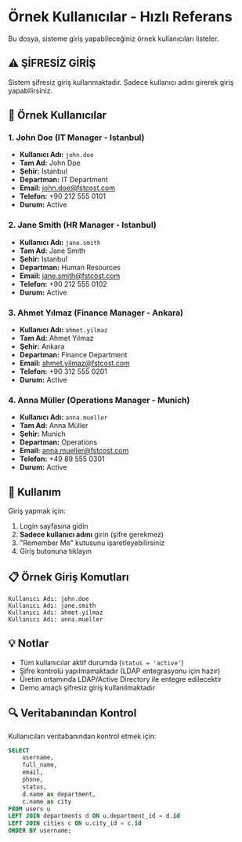 # Örnek Kullanıcılar - Hızlı Referans

Bu dosya, sisteme giriş yapabileceğiniz örnek kullanıcıları listeler.

## ⚠️ ŞİFRESİZ GİRİŞ
Sistem şifresiz giriş kullanmaktadır. Sadece kullanıcı adını girerek giriş yapabilirsiniz.

## 👥 Örnek Kullanıcılar

### 1. John Doe (IT Manager - Istanbul)
- **Kullanıcı Adı:** `john.doe`
- **Tam Ad:** John Doe
- **Şehir:** Istanbul
- **Departman:** IT Department
- **Email:** john.doe@fstcost.com
- **Telefon:** +90 212 555 0101
- **Durum:** Active

### 2. Jane Smith (HR Manager - Istanbul)
- **Kullanıcı Adı:** `jane.smith`
- **Tam Ad:** Jane Smith
- **Şehir:** Istanbul
- **Departman:** Human Resources
- **Email:** jane.smith@fstcost.com
- **Telefon:** +90 212 555 0102
- **Durum:** Active

### 3. Ahmet Yılmaz (Finance Manager - Ankara)
- **Kullanıcı Adı:** `ahmet.yilmaz`
- **Tam Ad:** Ahmet Yılmaz
- **Şehir:** Ankara
- **Departman:** Finance Department
- **Email:** ahmet.yilmaz@fstcost.com
- **Telefon:** +90 312 555 0201
- **Durum:** Active

### 4. Anna Müller (Operations Manager - Munich)
- **Kullanıcı Adı:** `anna.mueller`
- **Tam Ad:** Anna Müller
- **Şehir:** Munich
- **Departman:** Operations
- **Email:** anna.mueller@fstcost.com
- **Telefon:** +49 89 555 0301
- **Durum:** Active

## 🚀 Kullanım

Giriş yapmak için:
1. Login sayfasına gidin
2. **Sadece kullanıcı adını** girin (şifre gerekmez)
3. "Remember Me" kutusunu işaretleyebilirsiniz
4. Giriş butonuna tıklayın

## 📋 Örnek Giriş Komutları

```
Kullanıcı Adı: john.doe
Kullanıcı Adı: jane.smith
Kullanıcı Adı: ahmet.yilmaz
Kullanıcı Adı: anna.mueller
```

## 💡 Notlar

- Tüm kullanıcılar aktif durumda (`status = 'active'`)
- Şifre kontrolü yapılmamaktadır (LDAP entegrasyonu için hazır)
- Üretim ortamında LDAP/Active Directory ile entegre edilecektir
- Demo amaçlı şifresiz giriş kullanılmaktadır

## 🔍 Veritabanından Kontrol

Kullanıcıları veritabanından kontrol etmek için:

```sql
SELECT 
    username,
    full_name,
    email,
    phone,
    status,
    d.name as department,
    c.name as city
FROM users u
LEFT JOIN departments d ON u.department_id = d.id
LEFT JOIN cities c ON u.city_id = c.id
ORDER BY username;
```

